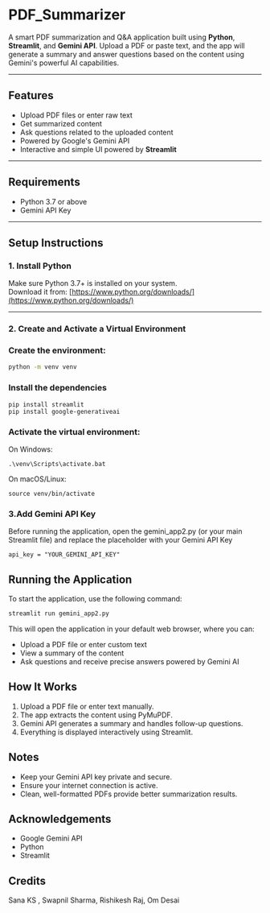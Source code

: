 # PDF_Summarizer 

A smart PDF summarization and Q&A application built using **Python**, **Streamlit**, and **Gemini API**. Upload a PDF or paste text, and the app will generate a summary and answer questions based on the content using Gemini's powerful AI capabilities.

---

##  Features

-  Upload PDF files or enter raw text
-  Get summarized content
-  Ask questions related to the uploaded content
-  Powered by Google's Gemini API
-  Interactive and simple UI powered by **Streamlit**

---

##  Requirements

- Python 3.7 or above
- Gemini API Key

---

##  Setup Instructions

### 1. Install Python

Make sure Python 3.7+ is installed on your system.  
Download it from: [https://www.python.org/downloads/](https://www.python.org/downloads/)

---

### 2. Create and Activate a Virtual Environment

### Create the environment:

```bash
python -m venv venv
```
### Install the dependencies
```
pip install streamlit
pip install google-generativeai
```
### Activate the virtual environment:
On Windows:
```
.\venv\Scripts\activate.bat
```
On macOS/Linux:
```
source venv/bin/activate
```
### 3.Add Gemini API Key
Before running the application, open the gemini_app2.py (or your main Streamlit file) and replace the placeholder with your Gemini API Key 
```
api_key = "YOUR_GEMINI_API_KEY"
```
##  Running the Application
To start the application, use the following command:

```bash
streamlit run gemini_app2.py
```
This will open the application in your default web browser, where you can:

- Upload a PDF file or enter custom text
- View a summary of the content
- Ask questions and receive precise answers powered by Gemini AI

##  How It Works
1. Upload a PDF file or enter text manually.
2. The app extracts the content using PyMuPDF.
3. Gemini API generates a summary and handles follow-up questions.
4. Everything is displayed interactively using Streamlit.

##  Notes
- Keep your Gemini API key private and secure.
- Ensure your internet connection is active.
- Clean, well-formatted PDFs provide better summarization results.

##  Acknowledgements
- Google Gemini API
- Python
- Streamlit

## Credits
Sana KS , Swapnil Sharma, Rishikesh Raj, Om Desai
